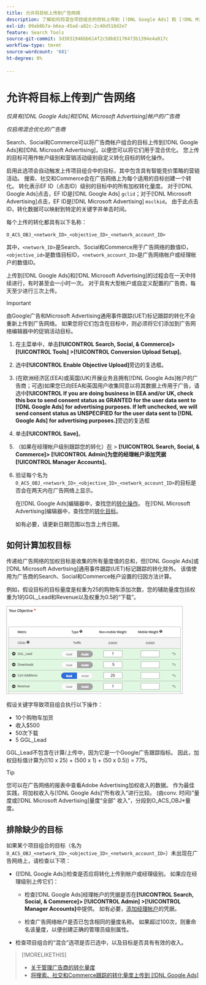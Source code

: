 ```yaml
---
title: 允许将目标上传到广告网络
description: 了解如何将混合项目组合的目标上传到 [!DNL Google Ads] 和 [!DNL Microsoft Advertising]。
exl-id: 09ab0b7a-b6ea-45ad-a82c-2c40d518d2e7
feature: Search Tools
source-git-commit: 3d3031946bb614f2c58b83170473b1394e4a017c
workflow-type: tm+mt
source-wordcount: '681'
ht-degree: 0%

---
```


# 允许将目标上传到广告网络

*仅具有[!DNL Google Ads]和[!DNL Microsoft Advertising]帐户的广告商*

*仅启用混合优化的广告商*

Search、Social和Commerce可以将广告商帐户组合的目标上传到[!DNL Google Ads]和[!DNL Microsoft Advertising]，以便您可以将它们用于混合优化。 您上传的目标可用作帐户级别和营销活动级别自定义转化目标的转化操作。

启用此选项会自动触发上传项目组合中的目标，其中包含具有智能竞价策略的营销活动。 搜索、社交和Commerce会在广告网络上为每个适用的目标创建一个转化。 转化表示EF ID（点击ID）级别的目标中的所有加权转化量度。 对于[!DNL Google Ads]点击，EF ID是[!DNL Google Ads] `gclid`；对于[!DNL Microsoft Advertising]点击，EF ID是[!DNL Microsoft Advertising] `msclkid`。 由于此点击ID，转化数据可以映射到特定的关键字并单击时间。

每个上传的转化都具有以下名称：

`O_ACS_OBJ_<network_ID>_<objective_ID>_<network_account_ID>`

其中，`<network_ID>`是Search、Social和Commerce用于广告网络的数值ID，`<objective_id>`是数值目标ID，`<network_account_ID>`是广告网络帐户或经理帐户的数值ID。

上传到[!DNL Google Ads]和[!DNL Microsoft Advertising]的过程会在一天中持续进行，有时甚至会一小时一次。 对于具有大型帐户或自定义配置的广告商，每天至少进行三次上传。

>[!IMPORTANT]
>
>由Google广告和Microsoft Advertising通用事件跟踪(UET)标记跟踪的转化不会重新上传到广告网络。 如果您将它们包含在目标中，则必须将它们添加到广告网络编辑器中的促销活动目标。

1. 在主菜单中，单击&#x200B;**[!UICONTROL Search, Social, & Commerce]> [!UICONTROL Tools] >[!UICONTROL Conversion Upload Setup]**。

1. 选中&#x200B;**[!UICONTROL Enable Objective Upload]**&#x200B;旁边的复选框。

1. (在欧洲经济区(EEA)或英国(UK)开展业务且拥有[!DNL Google Ads]帐户的广告商；可选)如果您已向EEA和英国用户收集同意以将其数据上传用于广告，请选中&#x200B;**[!UICONTROL If you are doing business in EEA and/or UK, check this box to send consent status as GRANTED for the user data sent to [!DNL Google Ads] for advertising purposes. If left unchecked, we will send consent status as UNSPECIFIED for the user data sent to [!DNL Google Ads] for advertising purposes.]**&#x200B;旁边的复选框

1. 单击&#x200B;**[!UICONTROL Save]**。

1. （如果在经理帐户级别跟踪您的转化）[在](/help/search-social-commerce/admin/manager-accounts.md) > **[!UICONTROL Search, Social, & Commerce]> [!UICONTROL Admin]为您的经理帐户添加凭据[!UICONTROL Manager Accounts]**。

1. 验证每个名为`O_ACS_OBJ_<network_ID>_<objective_ID>_<network_account_ID>`的目标是否会在两天内在广告网络上显示。

   在[!DNL Google Ads]编辑器中，查找您的[转化操作](https://support.google.com/google-ads/answer/11461796)。 在[!DNL Microsoft Advertising]编辑器中，查找您的[转化目标](https://help.ads.microsoft.com/#apex/ads/en/56709)。

   如有必要，请更新日期范围以包含上传日期。

## 如何计算加权目标

传递给广告网络的加权目标是收集的所有量度值的总和，但[!DNL Google Ads]或[!DNL Microsoft Advertising]通用事件跟踪(UET)标记跟踪的转化除外。 该值使用为广告商的Search、Social和Commerce帐户设置的归因方法计算。

例如，假设目标的目标量度是权重为25的购物车添加次数，您的辅助量度包括权重为1的GGL_Lead和Revenue以及权重为0.5的“下载”。

![加权目标示例](/help/search-social-commerce/assets/objective-example.png "加权目标示例")

假设关键字导致项目组合执行以下操作：

* 10个购物车加货
* 收入$500
* 50次下载
* 5 GGL_Lead

GGL_Lead不包含在计算/上传中，因为它是一个Google广告跟踪指标。 因此，加权目标值计算为((10 x 25) + (500 x 1) + (50 x 0.5)) = 775。

>[!TIP]
>
>您可以在广告网络的报表中查看Adobe Advertising加权收入的数据。 作为最佳实践，将加权收入与[!DNL Google Ads]“所有收入”进行比较。 (由conv. 时间)”量度或[!DNL Microsoft Advertising]量度“全部” 收入”，分段到O_ACS_OBJ*量度。<!--clarify -->

## 排除缺少的目标

如果某个项目组合的目标（名为`O_ACS_OBJ_<network_ID>_<objective_ID>_<network_account_ID>`）未出现在广告网络上，请检查以下项：

* ([!DNL Google Ads])检查是否应将转化上传到帐户或经理级别。 如果应在经理级别上传它们：

   * 检查[!DNL Google Ads]经理帐户的凭据是否在&#x200B;**[!UICONTROL Search, Social, & Commerce]> [!UICONTROL Admin] >[!UICONTROL Manager Accounts]**&#x200B;中提供。 如有必要，[添加经理帐户](/help/search-social-commerce/admin/manager-accounts.md)的凭据。

   * 检查广告网络帐户是否已包含相同的量度名称。 如果超过100次，则重命名该量度，以便创建正确的管理员级别属性。

* 检查项目组合的“混合”选项是否已选中，以及目标是否具有有效的收入。

>[!MORELIKETHIS]
>
>* [关于管理广告商的转化量度](/help/search-social-commerce/admin/conversion-metrics/conversion-metric-about.md)
>* [将搜索、社交和Commerce跟踪的转化量度上传到 [!DNL Google Ads]](conversion-metrics-upload-to-google.md)
